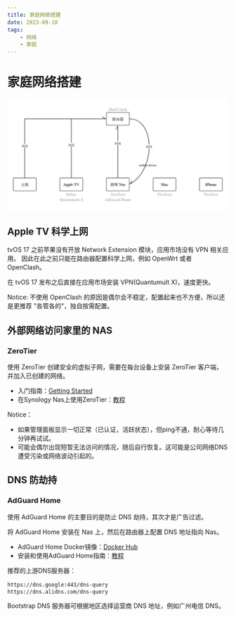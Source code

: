 ```yaml
---
title: 家庭网络搭建
date: 2023-09-10
tags:
    - 网络
    - 家庭
---
```


# 家庭网络搭建

![家庭网络设备](../assets/family-network-equipment.jpg)

## Apple TV 科学上网

tvOS 17 之前苹果没有开放 Network Extension 模块，应用市场没有 VPN 相关应用。 因此在此之前只能在路由器配置科学上网，例如
OpenWrt 或者 OpenClash。

在 tvOS 17 发布之后直接在应用市场安装 VPN(Quantumult X)，速度更快。

Notice: 不使用 OpenClash 的原因是偶尔会不稳定，配置起来也不方便，所以还是更推荐 "各管各的"，独自按需配置。

## 外部网络访问家里的 NAS

### ZeroTier

使用 ZeroTier 创建安全的虚拟子网，需要在每台设备上安装 ZeroTier 客户端，并加入已创建的网络。

- 入门指南：[Getting Started](https://docs.zerotier.com/getting-started/getting-started)
- 在Synology Nas上使用ZeroTier：[教程](https://docs.zerotier.com/devices/synology/)

Notice：
- 如果管理面板显示一切正常（已认证，活跃状态），但ping不通，耐心等待几分钟再试试。
- 可能会偶尔出现短暂无法访问的情况，随后自行恢复。这可能是公司网络DNS遭受污染或网络波动引起的。

## DNS 防劫持

### AdGuard Home

使用 AdGuard Home 的主要目的是防止 DNS 劫持，其次才是广告过滤。

将 AdGuard Home 安装在 Nas 上，然后在路由器上配置 DNS 地址指向 Nas。

- AdGuard Home Docker镜像：[Docker Hub](https://hub.docker.com/r/adguard/adguardhome)
- 安装和使用AdGuard Home指南：[教程](https://sspai.com/post/63088)

推荐的上游DNS服务器：

```text
https://dns.google:443/dns-query
https://dns.alidns.com/dns-query
```

Bootstrap DNS 服务器可根据地区选择运营商 DNS 地址，例如广州电信 DNS。